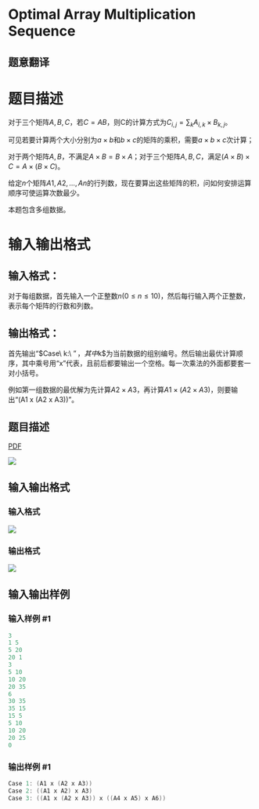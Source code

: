 # Optimal Array Multiplication Sequence

## 题意翻译

# 题目描述

对于三个矩阵$A,B,C$，若$C=AB$，则C的计算方式为$C_{i,j}=\sum_k A_{i,k} \times B_{k,j}$。

可见若要计算两个大小分别为$a \times b$和$b \times c$的矩阵的乘积，需要$a \times b \times c$次计算；

对于两个矩阵$A,B$，不满足$A \times B = B \times A$；对于三个矩阵$A,B,C$，满足$(A \times B) \times C = A \times (B \times C)$。

给定$n$个矩阵$A1,A2, \dots ,An$的行列数，现在要算出这些矩阵的积，问如何安排运算顺序可使运算次数最少。

本题包含多组数据。

# 输入输出格式

## 输入格式：

对于每组数据，首先输入一个正整数$n(0 \le n \le 10)$，然后每行输入两个正整数，表示每个矩阵的行数和列数。

## 输出格式：

首先输出“$Case\ k:\ $”，其中$k$为当前数据的组别编号。然后输出最优计算顺序，其中乘号用“x”代表，且前后都要输出一个空格。每一次乘法的外面都要套一对小括号。

例如第一组数据的最优解为先计算$A2 \times A3$，再计算$A1 \times (A2 \times A3)$，则要输出“(A1 x (A2 x A3))”。

## 题目描述

[problemUrl]: https://uva.onlinejudge.org/index.php?option=com_onlinejudge&Itemid=8&category=5&page=show_problem&problem=284

[PDF](https://uva.onlinejudge.org/external/3/p348.pdf)

![](https://cdn.luogu.com.cn/upload/vjudge_pic/UVA348/4f9c48e6a9b2f42e305a52b4cf4b787e747d5a81.png)

## 输入输出格式

### 输入格式

![](https://cdn.luogu.com.cn/upload/vjudge_pic/UVA348/fd3040aab5efdc43f66c0b79667cec7e7be23502.png)

### 输出格式

![](https://cdn.luogu.com.cn/upload/vjudge_pic/UVA348/75afad84a4aa951c4d6c4413d94663ef56c59cca.png)

## 输入输出样例

### 输入样例 #1

```cpp
3
1 5
5 20
20 1
3
5 10
10 20
20 35
6
30 35
35 15
15 5
5 10
10 20
20 25
0
```


### 输出样例 #1

```cpp
Case 1: (A1 x (A2 x A3))
Case 2: ((A1 x A2) x A3)
Case 3: ((A1 x (A2 x A3)) x ((A4 x A5) x A6))
```


